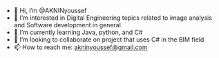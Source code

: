 - 👋 Hi, I’m @AKNINyoussef
- 👀 I’m interested in Digital Engineering topics related to image analysis and Software development in general
- 🌱 I’m currently learning Java, python, and C#
- 💞️ I’m looking to collaborate on project that uses C# in the BIM field
- 📫 How to reach me: akninyoussef@gmail.com

<!---
AKNINyoussef/AKNINyoussef is a ✨ special ✨ repository because its `README.md` (this file) appears on your GitHub profile.
You can click the Preview link to take a look at your changes.
--->

